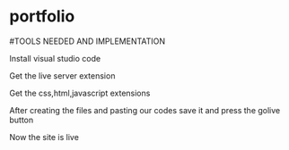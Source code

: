 # portfolio

#TOOLS NEEDED AND IMPLEMENTATION

Install visual studio code

Get the live server extension

Get the css,html,javascript extensions

After creating the files and pasting our codes save it and press the golive button

Now the site is live
